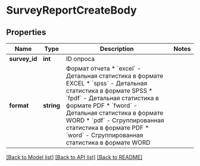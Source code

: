 # SurveyReportCreateBody

## Properties
Name | Type | Description | Notes
------------ | ------------- | ------------- | -------------
**survey_id** | **int** | ID опроса | 
**format** | **string** | Формат отчета  * &#x60;excel&#x60; - Детальная статистика в формате EXCEL * &#x60;spss&#x60; - Детальная статистика в формате SPSS * &#x60;fpdf&#x60; - Детальная статистика в формате PDF * &#x60;fword&#x60; - Детальная статистика в формате WORD  * &#x60;pdf&#x60; - Сгруппированная статистика в формате PDF * &#x60;word&#x60; - Сгруппированная статистика в формате WORD | 

[[Back to Model list]](../README.md#documentation-for-models) [[Back to API list]](../README.md#documentation-for-api-endpoints) [[Back to README]](../README.md)



